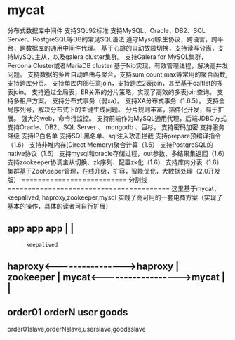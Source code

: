 # mycat
分布式数据库中间件
支持SQL92标准
支持MySQL、Oracle、DB2、SQL Server、PostgreSQL等DB的常见SQL语法
遵守Mysql原生协议，跨语言，跨平台，跨数据库的通用中间件代理。
基于心跳的自动故障切换，支持读写分离，支持MySQL主从，以及galera cluster集群。
支持Galera for MySQL集群，Percona Cluster或者MariaDB cluster
基于Nio实现，有效管理线程，解决高并发问题。
支持数据的多片自动路由与聚合，支持sum,count,max等常用的聚合函数,支持跨库分页。
支持单库内部任意join，支持跨库2表join，甚至基于caltlet的多表join。
支持通过全局表，ER关系的分片策略，实现了高效的多表join查询。
支持多租户方案。
支持分布式事务（弱xa）。
支持XA分布式事务（1.6.5）。
支持全局序列号，解决分布式下的主键生成问题。
分片规则丰富，插件化开发，易于扩展。
强大的web，命令行监控。
支持前端作为MySQL通用代理，后端JDBC方式支持Oracle、DB2、SQL Server 、 mongodb 、巨杉。
支持密码加密
支持服务降级
支持IP白名单
支持SQL黑名单、sql注入攻击拦截
支持prepare预编译指令（1.6）
支持非堆内存(Direct Memory)聚合计算（1.6）
支持PostgreSQL的native协议（1.6）
支持mysql和oracle存储过程，out参数、多结果集返回（1.6）
支持zookeeper协调主从切换、zk序列、配置zk化（1.6）
支持库内分表（1.6）
集群基于ZooKeeper管理，在线升级，扩容，智能优化，大数据处理（2.0开发版）
========================== 分割线 ========================================
这里基于mycat，keepalived, haproxy,zookeeper,mysql 实践了高可用的一套电商方案（实现了基本的操作，具体的读者可自行扩展）

app 		app 		app
			 |
			 |		
--------------------------------
		  keepalived
haproxy<---------------->haproxy
	|	   zookeeper      |
mycat<------------------>mycat
|							|
--------------------------------
order01		orderN	user	goods
---------------------------------
order01slave,orderNslave,userslave,goodsslave